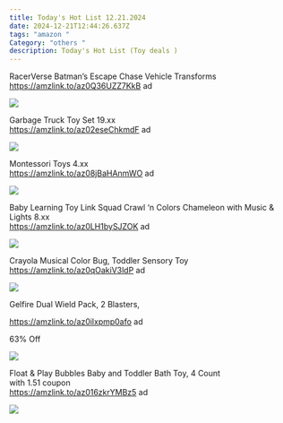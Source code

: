 ```yaml
---
title: Today's Hot List 12.21.2024
date: 2024-12-21T12:44:26.637Z
tags: "amazon "
Category: "others "
description: Today's Hot List (Toy deals )
---
```

<!--StartFragment-->

RacerVerse Batman’s Escape Chase Vehicle Transforms\
https://amzlink.to/az0Q36UZZ7KkB ad

<!--StartFragment-->

![](https://m.media-amazon.com/images/I/711b0ifHS6L._AC_SL1500_.jpg)

<!--EndFragment-->

Garbage Truck Toy Set 19.xx\
https://amzlink.to/az02eseChkmdF ad

<!--StartFragment-->

![](https://m.media-amazon.com/images/I/81mJg+Qgs-L._AC_SL1500_.jpg)

<!--EndFragment-->

Montessori Toys 4.xx\
https://amzlink.to/az08jBaHAnmWO ad

<!--StartFragment-->

![](https://m.media-amazon.com/images/I/71siQWAWK1L._AC_SL1500_.jpg)

<!--EndFragment-->

Baby Learning Toy Link Squad Crawl ‘n Colors Chameleon with Music & Lights 8.xx\
https://amzlink.to/az0LH1bySJZOK ad

<!--StartFragment-->

![](https://m.media-amazon.com/images/I/71Lu1ZeiQIL._AC_SL1500_.jpg)

<!--EndFragment-->

Crayola Musical Color Bug, Toddler Sensory Toy\
https://amzlink.to/az0qOakiV3ldP ad 

<!--StartFragment-->

![](https://m.media-amazon.com/images/I/61QYFgAep9L._AC_SL1081_.jpg)

<!--EndFragment-->

Gelfire Dual Wield Pack, 2 Blasters,

https://amzlink.to/az0ilxpmp0afo ad

63% Off

<!--StartFragment-->

![](https://m.media-amazon.com/images/I/71fX3jOeabL._AC_SL1500_.jpg)

<!--StartFragment-->

Float & Play Bubbles Baby and Toddler Bath Toy, 4 Count\
with 1.51 coupon\
https://amzlink.to/az016zkrYMBz5 ad

<!--StartFragment-->

![](https://m.media-amazon.com/images/I/911YIZNpNFL._SL1500_.jpg)

<!--EndFragment-->